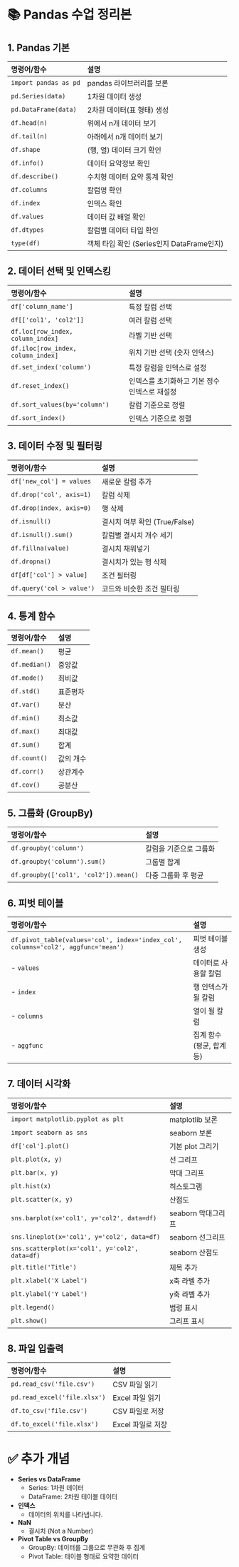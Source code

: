 # 📚 Pandas 수업 정리본

## 1. Pandas 기본
| 명령어/함수 | 설명 |
|:---|:---|
| `import pandas as pd` | pandas 라이브러리를 보론 |
| `pd.Series(data)` | 1차원 데이터 생성 |
| `pd.DataFrame(data)` | 2차원 데이터(표 형태) 생성 |
| `df.head(n)` | 위에서 n개 데이터 보기 |
| `df.tail(n)` | 아래에서 n개 데이터 보기 |
| `df.shape` | (행, 열) 데이터 크기 확인 |
| `df.info()` | 데이터 요약정보 확인 |
| `df.describe()` | 수치형 데이터 요약 통계 확인 |
| `df.columns` | 칼럼명 확인 |
| `df.index` | 인덱스 확인 |
| `df.values` | 데이터 값 배열 확인 |
| `df.dtypes` | 칼럼별 데이터 타입 확인 |
| `type(df)` | 객체 타입 확인 (Series인지 DataFrame인지) |

##

## 2. 데이터 선택 및 인덱스킹
| 명령어/함수 | 설명 |
|:---|:---|
| `df['column_name']` | 특정 칼럼 선택 |
| `df[['col1', 'col2']]` | 여러 칼럼 선택 |
| `df.loc[row_index, column_index]` | 라벨 기반 선택 |
| `df.iloc[row_index, column_index]` | 위치 기반 선택 (숫자 인덱스) |
| `df.set_index('column')` | 특정 칼럼을 인덱스로 설정 |
| `df.reset_index()` | 인덱스를 초기화하고 기본 정수 인덱스로 재설정 |
| `df.sort_values(by='column')` | 칼럼 기준으로 정렬 |
| `df.sort_index()` | 인덱스 기준으로 정렬 |

##

## 3. 데이터 수정 및 필터링
| 명령어/함수 | 설명 |
|:---|:---|
| `df['new_col'] = values` | 새로운 칼럼 추가 |
| `df.drop('col', axis=1)` | 칼럼 삭제 |
| `df.drop(index, axis=0)` | 행 삭제 |
| `df.isnull()` | 결시치 여부 확인 (True/False) |
| `df.isnull().sum()` | 칼럼별 결시치 개수 세기 |
| `df.fillna(value)` | 결시치 채워넣기 |
| `df.dropna()` | 결시치가 있는 행 삭제 |
| `df[df['col'] > value]` | 조건 필터링 |
| `df.query('col > value')` | 코드와 비슷한 조건 필터링 |

##

## 4. 통계 함수
| 명령어/함수 | 설명 |
|:---|:---|
| `df.mean()` | 평균 |
| `df.median()` | 중앙값 |
| `df.mode()` | 최비값 |
| `df.std()` | 표준평차 |
| `df.var()` | 분산 |
| `df.min()` | 최소값 |
| `df.max()` | 최대값 |
| `df.sum()` | 합계 |
| `df.count()` | 값의 개수 |
| `df.corr()` | 상관계수 |
| `df.cov()` | 공분산 |

##

## 5. 그룹화 (GroupBy)
| 명령어/함수 | 설명 |
|:---|:---|
| `df.groupby('column')` | 칼럼을 기준으로 그룹화 |
| `df.groupby('column').sum()` | 그룹별 합계 |
| `df.groupby(['col1', 'col2']).mean()` | 다중 그룹화 후 평균 |

##

## 6. 피벗 테이블
| 명령어/함수 | 설명 |
|:---|:---|
| `df.pivot_table(values='col', index='index_col', columns='col2', aggfunc='mean')` | 피벗 테이블 생성 |
| - `values` | 데이터로 사용할 칼럼 |
| - `index` | 행 인덱스가 될 칼럼 |
| - `columns` | 열이 될 칼럼 |
| - `aggfunc` | 집계 함수 (평균, 합계 등) |

##

## 7. 데이터 시각화
| 명령어/함수 | 설명 |
|:---|:---|
| `import matplotlib.pyplot as plt` | matplotlib 보론 |
| `import seaborn as sns` | seaborn 보론 |
| `df['col'].plot()` | 기본 plot 그리기 |
| `plt.plot(x, y)` | 선 그리프 |
| `plt.bar(x, y)` | 막대 그리프 |
| `plt.hist(x)` | 히스토그램 |
| `plt.scatter(x, y)` | 산점도 |
| `sns.barplot(x='col1', y='col2', data=df)` | seaborn 막대그리프 |
| `sns.lineplot(x='col1', y='col2', data=df)` | seaborn 선그리프 |
| `sns.scatterplot(x='col1', y='col2', data=df)` | seaborn 산점도 |
| `plt.title('Title')` | 제목 추가 |
| `plt.xlabel('X Label')` | x축 라벨 추가 |
| `plt.ylabel('Y Label')` | y축 라벨 추가 |
| `plt.legend()` | 범령 표시 |
| `plt.show()` | 그리프 표시 |

##

## 8. 파일 입출력
| 명령어/함수 | 설명 |
|:---|:---|
| `pd.read_csv('file.csv')` | CSV 파일 읽기 |
| `pd.read_excel('file.xlsx')` | Excel 파일 읽기 |
| `df.to_csv('file.csv')` | CSV 파일로 저장 |
| `df.to_excel('file.xlsx')` | Excel 파일로 저장 |

##

# ✅ 추가 개념
- **Series vs DataFrame**
  - Series: 1차원 데이터
  - DataFrame: 2차원 테이블 데이터
- **인덱스**
  - 데이터의 위치를 나타냅니다.
- **NaN**
  - 결시치 (Not a Number)
- **Pivot Table vs GroupBy**
  - GroupBy: 데이터를 그룹으로 무관화 후 집계
  - Pivot Table: 테이블 형태로 요약한 데이터

##
